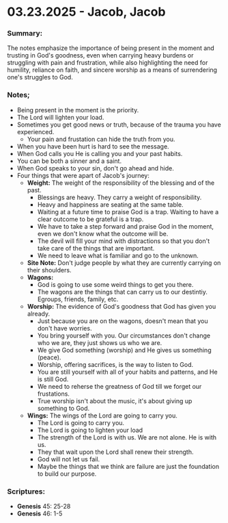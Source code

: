 # 03.23.2025 - Jacob, Jacob 

### Summary:
The notes emphasize the importance of being
present in the moment and trusting in God's
goodness, even when carrying heavy burdens or
struggling with pain and frustration, while also
highlighting the need for humility, reliance on
faith, and sincere worship as a means of
surrendering one's struggles to God.

### Notes;
- Being present in the moment is the priority.
- The Lord will lighten your load.
- Sometimes you get good news or truth, because of the trauma you have experienced.
    - Your pain and frustation can hide the truth from you.
- When you have been hurt is hard to see the message.
- When God calls you He is calling you and your past habits.
- You can be both a sinner and a saint.
- When God speaks to your sin, don't go ahead and hide.
- Four things that were apart of Jacob's journey:
    - **Weight:** The weight of the responsibility of the blessing and of the past.
        - Blessings are heavy. They carry a weight of responsibility.
        - Heavy and happiness are seating at the same table.
        - Waiting at a future time to praise God is a trap. Waiting to have a clear outcome to be grateful is a trap.
        - We have to take a step forward and praise God in the moment, even we don't know what the outcome will be.
        - The devil will fill your mind with distractions so that you don't take care of the things that are important.
        - We need to leave what is familiar and go to the unknown.
    - **Site Note:** Don't judge people by what they are currently carrying on their shoulders.
    - **Wagons:** 
        - God is going to use some weird things to get you there.
        - The wagons are the things that can carry us to our destintiy. Egroups, friends, family, etc.
    - **Worship:** The evidence of God's goodness that God has given you already.
        - Just because you are on the wagons, doesn't mean that you don't have worries.
        - You bring yourself with you. Our circumstances don't change who we are, they just shows us who we are.
        - We give God something (worship) and He gives us something (peace).
        - Worship, offering sacrifices, is the way to listen to God.
        - You are still yourself with all of your habits and patterns, and He is still God.
        - We need to reherse the greatness of God till we forget our frustations.
        - True worship isn't about the music, it's about giving up something to God.
    - **Wings:** The wings of the Lord are going to carry you.
        - The Lord is going to carry you.
        - The Lord is going to lighten your load
        - The strength of the Lord is with us. We are not alone. He is with us.
        - They that wait upon the Lord shall renew their strength.
        - God will not let us fail.
        - Maybe the things that we think are failure are just the foundation to build our purpose.

### Scriptures:
- **Genesis** 45: 25-28
- **Genesis** 46: 1-5
